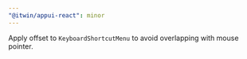 ```yaml
---
"@itwin/appui-react": minor
---
```


Apply offset to `KeyboardShortcutMenu` to avoid overlapping with mouse pointer.

